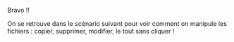 Bravo !!

On se retrouve dans le scénario suivant pour voir comment on manipule les fichiers : copier, supprimer, modifier, le tout sans cliquer ! 
